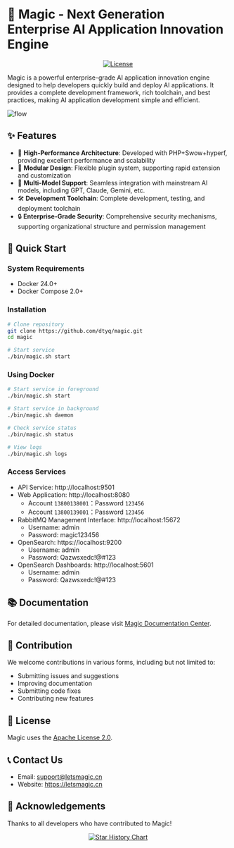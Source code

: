 
# 🎩 Magic - Next Generation Enterprise AI Application Innovation Engine

<div align="center">

[![License](https://img.shields.io/badge/license-Apache%202.0-blue.svg)](LICENSE)
<!-- [![Docker Pulls](https://img.shields.io/docker/pulls/dtyq/magic.svg)](https://hub.docker.com/r/dtyq/magic)
[![GitHub stars](https://img.shields.io/github/stars/dtyq/magic.svg?style=social&label=Star)](https://github.com/dtyq/magic) -->

</div>

Magic is a powerful enterprise-grade AI application innovation engine designed to help developers quickly build and deploy AI applications. It provides a complete development framework, rich toolchain, and best practices, making AI application development simple and efficient.

![flow](docs/magic_flow.jpg)

## ✨ Features

- 🚀 **High-Performance Architecture**: Developed with PHP+Swow+hyperf, providing excellent performance and scalability
- 🧩 **Modular Design**: Flexible plugin system, supporting rapid extension and customization
- 🔌 **Multi-Model Support**: Seamless integration with mainstream AI models, including GPT, Claude, Gemini, etc.
- 🛠️ **Development Toolchain**: Complete development, testing, and deployment toolchain
- 🔒 **Enterprise-Grade Security**: Comprehensive security mechanisms, supporting organizational structure and permission management

## 🚀 Quick Start
  
### System Requirements
- Docker 24.0+
- Docker Compose 2.0+

### Installation

```bash
# Clone repository
git clone https://github.com/dtyq/magic.git
cd magic

# Start service
./bin/magic.sh start
```

### Using Docker

```bash
# Start service in foreground
./bin/magic.sh start

# Start service in background
./bin/magic.sh daemon

# Check service status
./bin/magic.sh status

# View logs
./bin/magic.sh logs
```

###  Access Services
- API Service: http://localhost:9501
- Web Application: http://localhost:8080
  - Account `13800138001`：Password `123456`
  - Account `13800139001`：Password `123456`
- RabbitMQ Management Interface: http://localhost:15672
  - Username: admin
  - Password: magic123456
- OpenSearch: https://localhost:9200
  - Username: admin
  - Password: Qazwsxedc!@#123
- OpenSearch Dashboards: http://localhost:5601
  - Username: admin
  - Password: Qazwsxedc!@#123 
  



## 📚 Documentation

For detailed documentation, please visit [Magic Documentation Center](http://docs.letsmagic.cn/).

## 🤝 Contribution

We welcome contributions in various forms, including but not limited to:

- Submitting issues and suggestions
- Improving documentation
- Submitting code fixes
- Contributing new features

## 📄 License

Magic uses the [Apache License 2.0](LICENSE).

## 📞 Contact Us

- Email: support@letsmagic.cn
- Website: https://letsmagic.cn

## 🙏 Acknowledgements

Thanks to all developers who have contributed to Magic!

<div align="center">

[![Star History Chart](https://api.star-history.com/svg?repos=dtyq/magic&type=Date)](https://star-history.com/#dtyq/magic&Date)

</div>
